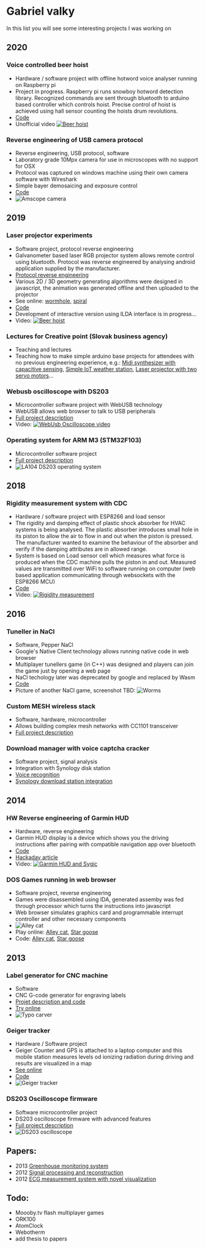 # Gabriel valky

In this list you will see some interesting projects I was working on

## 2020

### Voice controlled beer hoist
- Hardware / software project with offline hotword voice analyser running on Raspberry pi
- Project in progress. Raspberry pi runs snowboy hotword detection library. Recognized commands are sent through bluetooth to arduino based controller which controls hoist. Precise control of hoist is achieved using hall sensor counting the hoists drum revolutions. 
- [Code](https://github.com/gabonator/Projects/tree/master/BeerHoist)
- Unofficial video
[![Beer hoist](https://img.youtube.com/vi/QlplAXO4FNo/0.jpg)](https://www.youtube.com/watch?v=QlplAXO4FNo "Beer hoist test")

### Reverse engineering of USB camera protocol
- Reverse engineering, USB protocol, software
- Laboratory grade 10Mpx camera for use in microscopes with no support for OSX
- Protocol was captured on windows machine using their own camera software with Wireshark
- Simple bayer demosaicing and exposure control
- [Code](https://github.com/gabonator/Work-in-progress/blob/master/AmScope/main.cpp)
- ![Amscope camera](res/2020_amscope.jpg)

## 2019

### Laser projector experiments
- Software project, protocol reverse engineering
- Galvanometer based laser RGB projector system allows remote control using bluetooth. Protocol was reverse engineered by analysing android application supplied by the manufacturer.
- [Protocol reverse engineering](https://github.com/gabonator/Work-in-progress/tree/master/RgbLaserProjector)
- Various 2D / 3D geometry generating algorithms were designed in javascript, the animation was generated offline and then uploaded to the projector
- See online: [wormhole](https://rawgit.valky.eu/gabonator/Work-in-progress/master/LaserApps/wormhole/index.html), [spiral](https://rawgit.valky.eu/gabonator/Work-in-progress/master/LaserApps/spiral3d/index.html)
- [Code](https://github.com/gabonator/Work-in-progress/tree/master/LaserApps)
- Development of interactive version using ILDA interface is in progress...
- Video: 
[![Beer hoist](https://img.youtube.com/vi/iCVEEQ8QII4/0.jpg)](https://www.youtube.com/watch?v=iCVEEQ8QII4 "Laser projector experiments")

### Lectures for Creative point (Slovak business agency)
- Teaching and lectures
- Teaching how to make simple arduino base projects for attendees with no previous engineering experience, e.g.: [Midi synthesizer with capacitive sensing](https://github.com/gabonator/Education/tree/master/2019/MidiSynth), [Simple IoT weather station](https://github.com/gabonator/Education/tree/master/2019/creativePointWeather), [Laser projector with two servo motors](https://github.com/gabonator/Education/tree/master/2019/Servo)...

### Webusb oscilloscope with DS203
- Microcontroller software project with WebUSB technology
- WebUSB allows web browser to talk to USB peripherals
- [Full project description](https://github.com/gabonator/Education/blob/master/2019/WebUsb/readme.md)
- Video: 
[![WebUsb Oscilloscope video](https://img.youtube.com/vi/aghTg4Pggv4/0.jpg)](https://www.youtube.com/watch?v=aghTg4Pggv4 "WebUsb Oscilloscope")

### Operating system for ARM M3 (STM32F103)
- Microcontroller software project
- [Full project description](https://github.com/gabonator/LA104)
- ![LA104 DS203 operating system](res/2019_laos.jpg)

## 2018

### Rigidity measurement system with CDC
- Hardware / software project with ESP8266 and load sensor
- The rigidity and damping effect of plastic shock absorber for HVAC systems is being analysed. The plastic absorber introduces small hole in its piston to allow the air to flow in and out when the piston is pressed. The manufacturer wanted to examine the behaviour of the absorber and verify if the damping attributes are in allowed range.
- System is based on Load sensor cell which measures what force is produced when the CDC machine pulls the piston in and out. Measured values are transmitted over WiFi to software running on computer (web based application communicating through websockets with the ESP8266 MCU)
- [Code](https://github.com/gabonator/Projects/tree/master/CncRigidityMeas)
- Video: 
[![Rigidity measurement](https://img.youtube.com/vi/K8F_eh5UJhA/0.jpg)](https://www.youtube.com/watch?v=K8F_eh5UJhA "Rigidity measurement")

## 2016

### Tuneller in NaCl
- Software, Pepper NaCl
- Google's Native Client technology allows running native code in web browser
- Multiplayer tunellers game (in C++) was designed and players can join the game just by opening a web page
- NaCl techology later was deprecated by google and replaced by Wasm
- [Code](https://github.com/gabonator/Work-in-progress/tree/master/ChromeNaCl/tuneller)
- Picture of another NaCl game, screenshot TBD: ![Worms](res/2016_tuneller.jpg)

### Custom MESH wireless stack
- Software, hardware, microcontroller
- Allows building complex mesh networks with CC1101 transceiver
- [Full project description](https://github.com/gabonator/Work-in-progress/tree/master/PanstampSwap)

### Download manager with voice captcha cracker
- Software project, signal analysis
- Integration with Synology disk station
- [Voice recognition](https://github.com/gabonator/Work-in-progress/tree/master/SynologySearchEngine/UlozToCz)
- [Synology download station integration](https://github.com/gabonator/SynologyUlozTo)

## 2014

### HW Reverse engineering of Garmin HUD
- Hardware, reverse engineering
- Garmin HUD display is a device which shows you the driving instructions after pairing with compatible navigation app over bluetooth
- [Code](https://github.com/gabonator/Work-in-progress/tree/master/GarminHud)
- [Hackaday article](http://hackaday.com/2014/03/30/controlling-the-garmin-hud-with-bluetooth/)
- Video:
[![Garmin HUD and Sygic](https://img.youtube.com/vi/WK9IV0syupE/0.jpg)](https://www.youtube.com/watch?v=WK9IV0syupE "Garmin HUD and Sygic")

### DOS Games running in web browser
- Software project, reverse engineering
- Games were disassembled using IDA, generated assemby was fed through processor which turns the instructions into javascript
- Web browser simulates graphics card and programmable interrupt controller and other necessary components
- ![Alley cat](res/2014_cat.png)
- Play online: [Alley cat](https://rawgit.valky.eu/gabonator/Work-in-progress/master/DosGames/CicParser2017/js/test.html), [Star goose](https://rawgit.valky.eu/gabonator/Work-in-progress/master/DosGames/JsGoose/index.html)
- Code: [Alley cat](https://github.com/gabonator/Work-in-progress/tree/master/DosGames/CicParser2017), [Star goose](https://github.com/gabonator/Work-in-progress/tree/master/DosGames/JsGoose)

## 2013

### Label generator for CNC machine
- Software
- CNC G-code generator for engraving labels
- [Projet description and code](https://github.com/gabonator/Projects/tree/master/TypoCnc)
- [Try online](https://rawgit.valky.eu/gabonator/Projects/master/TypoCnc/typo.html)
- ![Typo carver](res/2013_typocarver.png)

### Geiger tracker
- Hardware / Software project
- Geiger Counter and GPS is attached to a laptop computer and this mobile station measures levels od ionizing radiation during driving and results are visualized in a map
- [See online](https://rawgit.valky.eu/gabonator/Work-in-progress/master/GeigerTracker/visualization/index.html)
- [Code](https://github.com/gabonator/Work-in-progress/tree/master/GeigerTracker/visualization)
- ![Geiger tracker](res/2013_geiger.png)

### DS203 Oscilloscope firmware
- Software microcontroller project
- DS203 oscilloscope firmware with advanced features
- [Full project description](https://github.com/gabonator/DS203)
- ![DS203 oscilloscope](res/2013_osc.png)

## Papers:
- 2013 [Greenhouse monitoring system](http://gabo.valky.eu/?data/research/elitech2013.txt)
- 2012 [Signal processing and reconstruction](http://iris.elf.stuba.sk/JEEEC/data/pdf/7s_112-19.pdf)
- 2012 [ECG measurement system with novel visualization](http://gabo.valky.eu/data/about/bhi2012_paper.pdf)

## Todo:
- Moooby.tv flash multiplayer games 
- ORK100
- AtomClock
- Webotherm
- add thesis to papers
